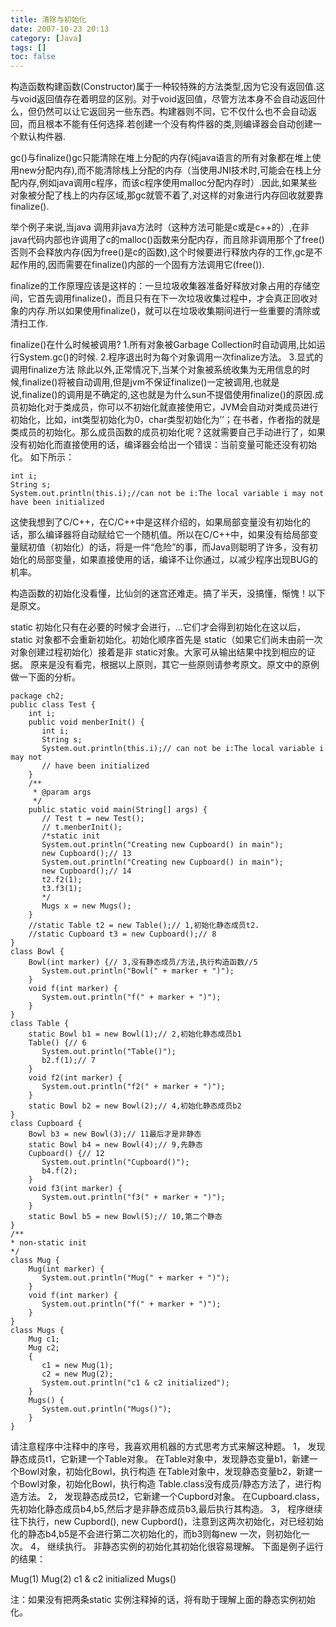 ```yaml
---
title: 清除与初始化
date: 2007-10-23 20:13
category: [Java]
tags: []
toc: false
---
```

构造函数构建函数(Constructor)属于一种较特殊的方法类型,因为它没有返回值.这与void返回值存在着明显的区别。对于void返回值，尽管方法本身不会自动返回什么，但仍然可以让它返回另一些东西。构建器则不同，它不仅什么也不会自动返回，而且根本不能有任何选择.若创建一个没有构件器的类,则编译器会自动创建一个默认构件器.
<!-- more -->
gc()与finalize()gc只能清除在堆上分配的内存(纯java语言的所有对象都在堆上使用new分配内存),而不能清除栈上分配的内存（当使用JNI技术时,可能会在栈上分配内存,例如java调用c程序，而该c程序使用malloc分配内存时）.因此,如果某些对象被分配了栈上的内存区域,那gc就管不着了,对这样的对象进行内存回收就要靠finalize().

举个例子来说,当java 调用非java方法时（这种方法可能是c或是c++的）,在非java代码内部也许调用了c的malloc()函数来分配内存，而且除非调用那个了free() 否则不会释放内存(因为free()是c的函数),这个时候要进行释放内存的工作,gc是不起作用的,因而需要在finalize()内部的一个固有方法调用它(free()).

finalize的工作原理应该是这样的：一旦垃圾收集器准备好释放对象占用的存储空间，它首先调用finalize()，而且只有在下一次垃圾收集过程中，才会真正回收对象的内存.所以如果使用finalize()，就可以在垃圾收集期间进行一些重要的清除或清扫工作.

finalize()在什么时候被调用?
1.所有对象被Garbage Collection时自动调用,比如运行System.gc()的时候.
2.程序退出时为每个对象调用一次finalize方法。
3.显式的调用finalize方法
除此以外,正常情况下,当某个对象被系统收集为无用信息的时候,finalize()将被自动调用,但是jvm不保证finalize()一定被调用,也就是说,finalize()的调用是不确定的,这也就是为什么sun不提倡使用finalize()的原因.成员初始化对于类成员，你可以不初始化就直接使用它，JVM会自动对类成员进行初始化，比如，int类型初始化为0，char类型初始化为’’；在书者，作者指的就是类成员的初始化。那么成员函数的成员初始化呢？这就需要自己手动进行了，如果没有初始化而直接使用的话，编译器会给出一个错误：当前变量可能还没有初始化。
如下所示：
```
int i; 
String s; 
System.out.println(this.i);//can not be i:The local variable i may not have been initialized
```
这使我想到了C/C++，在C/C++中是这样介绍的，如果局部变量没有初始化的话，那么编译器将自动赋给它一个随机值。所以在C/C++中，如果没有给局部变量赋初值（初始化）的话，将是一件“危险”的事，而Java则聪明了许多，没有初始化的局部变量，如果直接使用的话，编译不让你通过，以减少程序出现BUG的机率。 

构造函数的初始化没看懂，比仙剑的迷宫还难走。搞了半天，没搞懂，惭愧！以下是原文。
 
static 初始化只有在必要的时候才会进行，...它们才会得到初始化在这以后，static 对象都不会重新初始化。初始化顺序首先是 static（如果它们尚未由前一次对象创建过程初始化）接着是非 static对象。大家可从输出结果中找到相应的证据。 
原来是没有看完，根据以上原则，其它一些原则请参考原文。原文中的原例做一下面的分析。 
```
package ch2; 
public class Test { 
    int i; 
    public void menberInit() { 
       int i; 
       String s; 
       System.out.println(this.i);// can not be i:The local variable i may not 
       // have been initialized 
    } 
    /** 
     * @param args 
     */ 
    public static void main(String[] args) { 
       // Test t = new Test(); 
       // t.menberInit(); 
       /*static init 
       System.out.println("Creating new Cupboard() in main"); 
       new Cupboard();// 13 
       System.out.println("Creating new Cupboard() in main"); 
       new Cupboard();// 14 
       t2.f2(1); 
       t3.f3(1); 
       */ 
       Mugs x = new Mugs(); 
    } 
    //static Table t2 = new Table();// 1,初始化静态成员t2. 
    //static Cupboard t3 = new Cupboard();// 8 
} 
class Bowl { 
    Bowl(int marker) {// 3,没有静态成员/方法,执行构造函数//5 
       System.out.println("Bowl(" + marker + ")"); 
    } 
    void f(int marker) { 
       System.out.println("f(" + marker + ")"); 
    } 
} 
class Table { 
    static Bowl b1 = new Bowl(1);// 2,初始化静态成员b1 
    Table() {// 6 
       System.out.println("Table()"); 
       b2.f(1);// 7 
    } 
    void f2(int marker) { 
       System.out.println("f2(" + marker + ")"); 
    } 
    static Bowl b2 = new Bowl(2);// 4,初始化静态成员b2 
} 
class Cupboard { 
    Bowl b3 = new Bowl(3);// 11最后才是非静态 
    static Bowl b4 = new Bowl(4);// 9,先静态 
    Cupboard() {// 12 
       System.out.println("Cupboard()"); 
       b4.f(2); 
    } 
    void f3(int marker) { 
       System.out.println("f3(" + marker + ")"); 
    } 
    static Bowl b5 = new Bowl(5);// 10,第二个静态 
} 
/** 
* non-static init 
*/ 
class Mug { 
    Mug(int marker) { 
       System.out.println("Mug(" + marker + ")"); 
    } 
    void f(int marker) { 
       System.out.println("f(" + marker + ")"); 
    } 
} 
class Mugs { 
    Mug c1; 
    Mug c2; 
    { 
       c1 = new Mug(1); 
       c2 = new Mug(2); 
       System.out.println("c1 & c2 initialized"); 
    } 
    Mugs() { 
       System.out.println("Mugs()"); 
    } 
} 
```
请注意程序中注释中的序号，我喜欢用机器的方式思考方式来解这种题。 
1，  发现静态成员t1，它新建一个Table对象。 
在Table对象中，发现静态变量b1，新建一个Bowl对象，初始化Bowl，执行构造 
在Table对象中，发现静态变量b2，新建一个Bowl对象，初始化Bowl，执行构造 
Table.class没有成员/静态方法了，进行构造方法。 
2，  发现静态成员t2，它新建一个Cupbord对象。 
在Cupboard.class，先初始化静态成员b4,b5,然后才是非静态成员b3,最后执行其构造。 
3，  程序继续往下执行，new Cupbord(), new Cupbord()，注意到这两次初始化，对已经初始化的静态b4,b5是不会进行第二次初始化的，而b3则每new 一次，则初始化一次。 
4，  继续执行。 
非静态实例的初始化其初始化很容易理解。 
下面是例子运行的结果： 
>
Mug(1) 
Mug(2) 
c1 & c2 initialized 
Mugs() 
>
注：如果没有把两条static 实例注释掉的话，将有助于理解上面的静态实例初始化。
